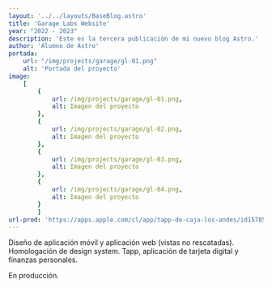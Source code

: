 ```yaml
---
layout: '../../layouts/BaseBlog.astro'
title: 'Garage Labs Website'
year: "2022 - 2023"
description: 'Este es la tercera publicación de mi nuevo blog Astro.'
author: 'Alumno de Astro'
portada: 
    url: "/img/projects/garage/gl-01.png"
    alt: 'Portada del proyecto'
image:
    [
        {
            url: /img/projects/garage/gl-01.png,
            alt: Imagen del proyecto
        },
        {
            url: /img/projects/garage/gl-02.png,
            alt: Imagen del proyecto
        },
        {
            url: /img/projects/garage/gl-03.png,
            alt: Imagen del proyecto
        },
        {
            url: /img/projects/garage/gl-04.png,
            alt: Imagen del proyecto
        }
        ]
url-prod: 'https://apps.apple.com/cl/app/tapp-de-caja-los-andes/id1578548929'
---
```

Diseño de aplicación móvil y aplicación web (vistas no rescatadas). Homologación de design system. Tapp, aplicación de tarjeta digital y finanzas personales.

En producción.